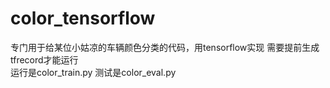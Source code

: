 # color_tensorflow
专门用于给某位小姑凉的车辆颜色分类的代码，用tensorflow实现   需要提前生成tfrecord才能运行  
运行是color_train.py
测试是color_eval.py
